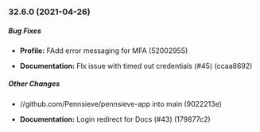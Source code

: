 ### 32.6.0 (2021-04-26)

##### Bug Fixes

* **Profile:**  FAdd error messaging for MFA (52002955)

* **Documentation:**  FIx issue with timed out credentials (#45) (ccaa8692)

##### Other Changes

* //github.com/Pennsieve/pennsieve-app into main (9022213e)

* **Documentation:**  Login redirect for Docs (#43) (179877c2)
